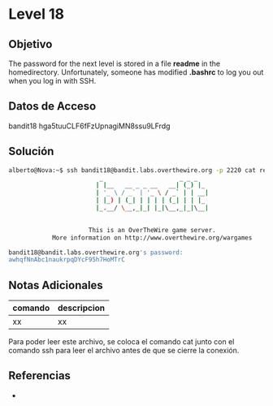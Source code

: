# Level 18

## Objetivo
The password for the next level is stored in a file **readme** in the homedirectory. Unfortunately, someone has modified **.bashrc** to log you out when you log in with SSH.

## Datos de Acceso
bandit18
hga5tuuCLF6fFzUpnagiMN8ssu9LFrdg

## Solución
```bash
alberto@Nova:~$ ssh bandit18@bandit.labs.overthewire.org -p 2220 cat readme
                         _                     _ _ _   
                        | |__   __ _ _ __   __| (_) |_ 
                        | '_ \ / _` | '_ \ / _` | | __|
                        | |_) | (_| | | | | (_| | | |_ 
                        |_.__/ \__,_|_| |_|\__,_|_|\__|
                                                       

                      This is an OverTheWire game server. 
            More information on http://www.overthewire.org/wargames

bandit18@bandit.labs.overthewire.org's password: 
awhqfNnAbc1naukrpqDYcF95h7HoMTrC

```

## Notas Adicionales
|comando|descripcion|
|---|---|
|xx|xx|

Para poder leer este archivo, se coloca el comando cat junto con el comando ssh para leer el archivo antes de que se cierre la conexión.

## Referencias
- []()
